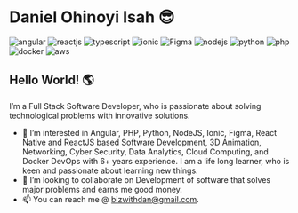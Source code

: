 # Daniel Ohinoyi Isah 😎

![angular](https://user-images.githubusercontent.com/15150357/218482195-19bd15fb-56cd-4311-aec3-08fe3809f917.png)
![reactjs](https://user-images.githubusercontent.com/15150357/218488704-e391d9f0-d4a9-43cc-bd61-6d2b76550d60.png)
![typescript](https://github.com/user-attachments/assets/61fc8e62-3de5-4d3e-9887-f941b234061b)
![ionic](https://github.com/user-attachments/assets/35b407c5-413e-4641-9a39-6ccadfd89fe9)
![Figma](https://github.com/user-attachments/assets/d2d6a63f-7b3d-4380-9143-075e44a0bfe5)
![nodejs](https://user-images.githubusercontent.com/15150357/218482311-bd80c323-b285-4519-8413-3ea16e7960d8.png)
![python](https://github.com/danzycool/danzycool/assets/15150357/c1ce8372-6cee-4d83-9332-bc24bf0ccd55)
![php](https://user-images.githubusercontent.com/15150357/218482380-b776be75-9ab9-491f-af60-fa7333b4c2b5.png)
![docker](https://user-images.githubusercontent.com/15150357/218486101-7d8c8bc6-fd53-4831-ae43-3a81b591f19f.png)
![aws](https://user-images.githubusercontent.com/15150357/218486131-91ed12fd-bb9b-49ab-80e0-98f31fc957d6.png)




## Hello World! 🌎


I’m a Full Stack Software Developer, who is passionate about solving technological problems with innovative solutions.

- 💞️ I’m interested in Angular, PHP, Python, NodeJS, Ionic, Figma, React Native and ReactJS based Software Development, 3D Animation, Networking, Cyber Security, Data Analytics, Cloud Computing, and Docker DevOps with 6+ years experience. I am a life long learner, who is keen and passionate about learning new things.
- 👀 I’m looking to collaborate on Development of software that solves major problems and earns me good money.
- 📫 You can reach me @ bizwithdan@gmail.com.

<!---
danzycool/danzycool is a ✨ special ✨ repository because its `README.md` (this file) appears on your GitHub profile.
You can click the Preview link to take a look at your changes.
--->
